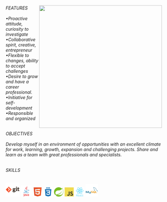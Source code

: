 <div align="left" width="396" height="396"> 

<img src= "https://user-images.githubusercontent.com/109114128/194670298-19057fdf-bad1-4d56-a77a-b2b5d6958f12.png" align="right" width="396" height="396">

  <h6>FEATURES<br><br>
  •Proactive attitude, curiosity to investigate<br> 
  •Collaborative spirit, creative, entrepreneur<br> 
  •Flexible to changes, ability to accept challenges<br>
  •Desire to grow and have a career professional.<br> 
  •Initiative for self-development<br> 
  •Responsible and organized</h6>
  
  <h2></h2>
  <h6>OBJECTIVES<br><br>
  Develop myself in an environment of opportunities with an excellent climate
  for work, learning, growth, expansion and challenging projects.
  Share and learn as a team with great professionals and specialists.</h6>
  
  <h2></h2>
  <h6>SKILLS</h6>
  <img src= "https://github.com/devicons/devicon/blob/master/icons/git/git-original-wordmark.svg" width="45" height="45">

  <img src= "https://github.com/devicons/devicon/blob/master/icons/java/java-original-wordmark.svg" width="35" height="35">

  <img src= "https://github.com/devicons/devicon/blob/master/icons/html5/html5-original.svg" width="30" height="30">

 <img src= "https://github.com/devicons/devicon/blob/master/icons/css3/css3-plain-wordmark.svg"  width="30" height="30">

 <img src= "https://github.com/devicons/devicon/blob/master/icons/spring/spring-original.svg" width="30" height="30">

 <img src= "https://github.com/devicons/devicon/blob/master/icons/javascript/javascript-original.svg"  width="30" height="30">

 <img src= "https://github.com/devicons/devicon/blob/master/icons/react/react-original-wordmark.svg"  width="30" height="30">

 <img src= "https://github.com/devicons/devicon/blob/master/icons/mysql/mysql-original-wordmark.svg" width="40" height="40">
</div>
